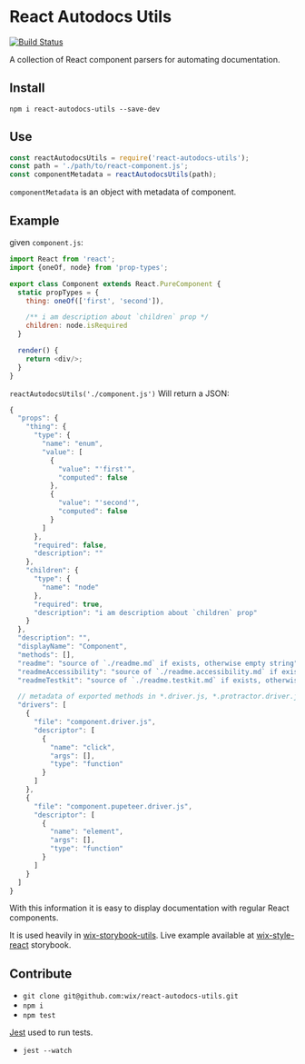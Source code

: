 # React Autodocs Utils

[![Build Status](https://travis-ci.org/wix/react-autodocs-utils.svg?branch=master)](https://travis-ci.org/wix/react-autodocs-utils)

A collection of React component parsers for automating documentation.

## Install

`npm i react-autodocs-utils --save-dev`

## Use

```js
const reactAutodocsUtils = require('react-autodocs-utils');
const path = './path/to/react-component.js';
const componentMetadata = reactAutodocsUtils(path);
```

`componentMetadata` is an object with metadata of component.

## Example

given `component.js`:

```js
import React from 'react';
import {oneOf, node} from 'prop-types';

export class Component extends React.PureComponent {
  static propTypes = {
    thing: oneOf(['first', 'second']),

    /** i am description about `children` prop */
    children: node.isRequired
  }

  render() {
    return <div/>;
  }
}
```

`reactAutodocsUtils('./component.js')` Will return a JSON:


```js
{
  "props": {
    "thing": {
      "type": {
        "name": "enum",
        "value": [
          {
            "value": "'first'",
            "computed": false
          },
          {
            "value": "'second'",
            "computed": false
          }
        ]
      },
      "required": false,
      "description": ""
    },
    "children": {
      "type": {
        "name": "node"
      },
      "required": true,
      "description": "i am description about `children` prop"
    }
  },
  "description": "",
  "displayName": "Component",
  "methods": [],
  "readme": "source of `./readme.md` if exists, otherwise empty string",
  "readmeAccessibility": "source of `./readme.accessibility.md` if exists, otherwise empty string",
  "readmeTestkit": "source of `./readme.testkit.md` if exists, otherwise empty string",

  // metadata of exported methods in *.driver.js, *.protractor.driver.js or *.pupeteer.driver.js
  "drivers": [
    {
      "file": "component.driver.js",
      "descriptor": [
        {
          "name": "click",
          "args": [],
          "type": "function"
        }
      ]
    },
    {
      "file": "component.pupeteer.driver.js",
      "descriptor": [
        {
          "name": "element",
          "args": [],
          "type": "function"
        }
      ]
    }
  ]
}
```

With this information it is easy to display documentation with regular React components.

It is used heavily in
[wix-storybook-utils](https://github.com/wix/wix-ui/tree/master/packages/wix-storybook-utils).
Live example available at
[wix-style-react](https://wix.github.io/wix-style-react/?selectedKind=3.%20Inputs&selectedStory=3.6%20DatePicker&full=0&addons=0&stories=1&panelRight=0) storybook.

## Contribute

* `git clone git@github.com:wix/react-autodocs-utils.git`
* `npm i`
* `npm test`

[Jest](https://facebook.github.io/jest/) used to run tests.
* `jest --watch`
